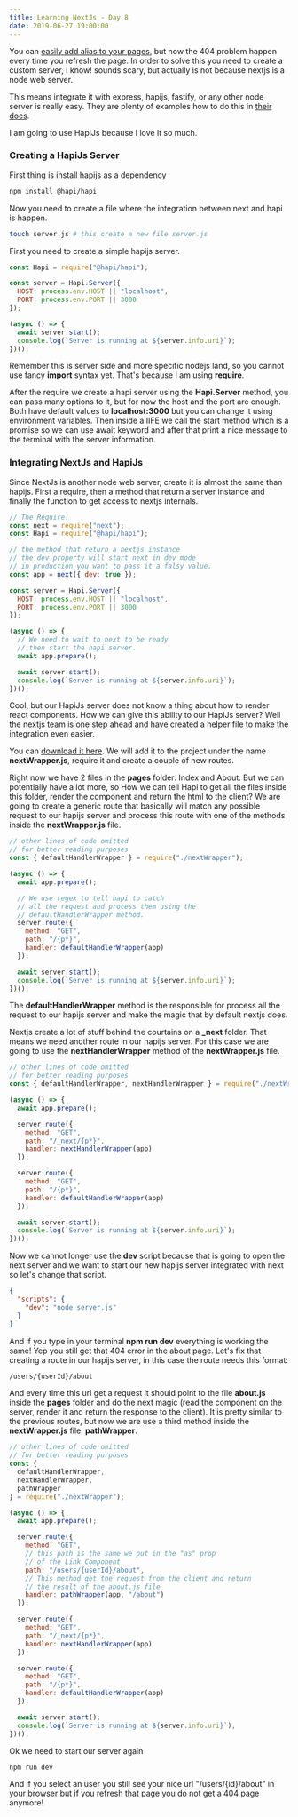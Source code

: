 ```yaml
---
title: Learning NextJs - Day 8
date: 2019-06-27 19:00:00
---
```


You can [easily add alias to your pages](https://blog.eperedo.com/2019/06/25/learning-nextjs-day-seven/), but now the 404 problem happen every time you refresh the page.
In order to solve this you need to create a custom server, I know! sounds scary, but actually is not because nextjs is a node web server.

This means integrate it with express, hapijs, fastify, or any other node server is really easy. They are plenty of examples how to do this in [their docs](https://nextjs.org/docs#custom-server-and-routing).

I am going to use HapiJs because I love it so much.

### Creating a HapiJs Server

First thing is install hapijs as a dependency

```bash
npm install @hapi/hapi
```

Now you need to create a file where the integration between next and hapi is happen.

```bash
touch server.js # this create a new file server.js
```

First you need to create a simple hapijs server.

```js
const Hapi = require("@hapi/hapi");

const server = Hapi.Server({
  HOST: process.env.HOST || "localhost",
  PORT: process.env.PORT || 3000
});

(async () => {
  await server.start();
  console.log(`Server is running at ${server.info.uri}`);
})();
```

Remember this is server side and more specific nodejs land, so you cannot use fancy **import** syntax yet. That's because I am using **require**.

After the require we create a hapi server using the **Hapi.Server** method, you can pass many options to it, but for now the host and the port are enough. Both have default values to **localhost:3000** but you can change it using environment variables. Then inside a IIFE we call the start method which is a promise so we can use await keyword and after that print a nice message to the terminal with the server information.

### Integrating NextJs and HapiJs

Since NextJs is another node web server, create it is almost the same than hapijs. First a require, then a method that return a server instance and finally the function to get access to nextjs internals.

```js
// The Require!
const next = require("next");
const Hapi = require("@hapi/hapi");

// the method that return a nextjs instance
// the dev property will start next in dev mode
// in production you want to pass it a falsy value.
const app = next({ dev: true });

const server = Hapi.Server({
  HOST: process.env.HOST || "localhost",
  PORT: process.env.PORT || 3000
});

(async () => {
  // We need to wait to next to be ready
  // then start the hapi server.
  await app.prepare();

  await server.start();
  console.log(`Server is running at ${server.info.uri}`);
})();
```

Cool, but our HapiJs server does not know a thing about how to render react components. How we can give this ability to our HapiJs server? Well the nextjs team is one step ahead and have created a helper file to make the integration even easier.

You can [download it here](https://github.com/zeit/next.js/blob/master/examples/custom-server-hapi/next-wrapper.js).
We will add it to the project under the name **nextWrapper.js**, require it and create a couple of new routes.

Right now we have 2 files in the **pages** folder: Index and About. But we can potentially have a lot more, so How we can tell Hapi to get all the files inside this folder, render the component and return the html to the client? We are going to create a generic route that basically will match any possible request to our hapijs server and process this route with one of the methods inside the **nextWrapper.js** file.

```js
// other lines of code omitted
// for better reading purposes
const { defaultHandlerWrapper } = require("./nextWrapper");

(async () => {
  await app.prepare();

  // We use regex to tell hapi to catch
  // all the request and process them using the
  // defaultHandlerWrapper method.
  server.route({
    method: "GET",
    path: "/{p*}",
    handler: defaultHandlerWrapper(app)
  });

  await server.start();
  console.log(`Server is running at ${server.info.uri}`);
})();
```

The **defaultHandlerWrapper** method is the responsible for process all the request to our hapijs server and make the magic that by default nextjs does.

Nextjs create a lot of stuff behind the courtains on a **\_next** folder. That means we need another route in our hapijs server. For this case we are going to use the **nextHandlerWrapper** method of the **nextWrapper.js** file.

```js
// other lines of code omitted
// for better reading purposes
const { defaultHandlerWrapper, nextHandlerWrapper } = require("./nextWrapper");

(async () => {
  await app.prepare();

  server.route({
    method: "GET",
    path: "/_next/{p*}",
    handler: nextHandlerWrapper(app)
  });

  server.route({
    method: "GET",
    path: "/{p*}",
    handler: defaultHandlerWrapper(app)
  });

  await server.start();
  console.log(`Server is running at ${server.info.uri}`);
})();
```

Now we cannot longer use the **dev** script because that is going to open the next server and we want to
start our new hapijs server integrated with next so let's change that script.

```json
{
  "scripts": {
    "dev": "node server.js"
  }
}
```

And if you type in your terminal **npm run dev** everything is working the same! Yep you still get that 404 error in the about page.
Let's fix that creating a route in our hapijs server, in this case the route needs this format:

```bash
/users/{userId}/about
```

And every time this url get a request it should point to the file **about.js** inside the **pages** folder
and do the next magic (read the component on the server, render it and return the response to the client).
It is pretty similar to the previous routes, but now we are use a third method inside the **nextWrapper.js** file: **pathWrapper**.

```js
// other lines of code omitted
// for better reading purposes
const {
  defaultHandlerWrapper,
  nextHandlerWrapper,
  pathWrapper
} = require("./nextWrapper");

(async () => {
  await app.prepare();

  server.route({
    method: "GET",
    // this path is the same we put in the "as" prop
    // of the Link Component
    path: "/users/{userId}/about",
    // This method get the request from the client and return
    // the result of the about.js file
    handler: pathWrapper(app, "/about")
  });

  server.route({
    method: "GET",
    path: "/_next/{p*}",
    handler: nextHandlerWrapper(app)
  });

  server.route({
    method: "GET",
    path: "/{p*}",
    handler: defaultHandlerWrapper(app)
  });

  await server.start();
  console.log(`Server is running at ${server.info.uri}`);
})();
```

Ok we need to start our server again

```bash
npm run dev
```

And if you select an user you still see your nice url "/users/{id}/about" in your browser but if you refresh
that page you do not get a 404 page anymore!
